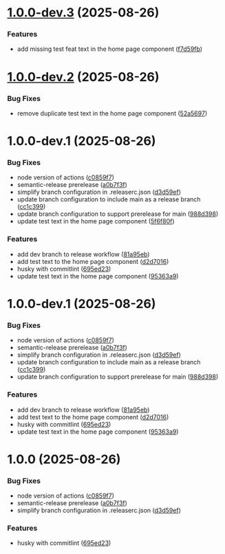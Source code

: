 # [1.0.0-dev.3](https://github.com/felekoglu-vh/semver-cicd/compare/v1.0.0-dev.2...v1.0.0-dev.3) (2025-08-26)


### Features

* add missing test feat text in the home page component ([f7d59fb](https://github.com/felekoglu-vh/semver-cicd/commit/f7d59fb25a27100b32b209d8c520cd784630a599))

# [1.0.0-dev.2](https://github.com/felekoglu-vh/semver-cicd/compare/v1.0.0-dev.1...v1.0.0-dev.2) (2025-08-26)


### Bug Fixes

* remove duplicate test text in the home page component ([52a5697](https://github.com/felekoglu-vh/semver-cicd/commit/52a56974491d9524ea01005e77000e85135db064))

# 1.0.0-dev.1 (2025-08-26)


### Bug Fixes

* node version of actions ([c0859f7](https://github.com/felekoglu-vh/semver-cicd/commit/c0859f70a0e928dbda7448912b937a5fe7683a20))
* semantic-release prerelease ([a0b7f3f](https://github.com/felekoglu-vh/semver-cicd/commit/a0b7f3fd298041961aa267efd9d0caa6b315cfb0))
* simplify branch configuration in .releaserc.json ([d3d59ef](https://github.com/felekoglu-vh/semver-cicd/commit/d3d59eff3690259b1800c69fe9ec8e9dcf9f95f4))
* update branch configuration to include main as a release branch ([cc1c399](https://github.com/felekoglu-vh/semver-cicd/commit/cc1c39946e2e6f30efe9f4e0703cfeddb420d91c))
* update branch configuration to support prerelease for main ([988d398](https://github.com/felekoglu-vh/semver-cicd/commit/988d398479481d5ecc19f0b307657c0464ffd2ba))
* update test text in the home page component ([5f6f80f](https://github.com/felekoglu-vh/semver-cicd/commit/5f6f80f9cdb9ab794ef33bd7001190649259f8c7))


### Features

* add dev branch to release workflow ([81a95eb](https://github.com/felekoglu-vh/semver-cicd/commit/81a95eb6ec2f44cfb959f37b9491fcbce1a33f49))
* add test text to the home page component ([d2d7016](https://github.com/felekoglu-vh/semver-cicd/commit/d2d70167033544bbd1d80ed65ec617bdf6933690))
* husky with commitlint ([695ed23](https://github.com/felekoglu-vh/semver-cicd/commit/695ed23e19fc315b2735dd12f4b6235f94f7700b))
* update test text in the home page component ([95363a9](https://github.com/felekoglu-vh/semver-cicd/commit/95363a978240c3005156738700d41222dbe9b803))

# 1.0.0-dev.1 (2025-08-26)


### Bug Fixes

* node version of actions ([c0859f7](https://github.com/felekoglu-vh/semver-cicd/commit/c0859f70a0e928dbda7448912b937a5fe7683a20))
* semantic-release prerelease ([a0b7f3f](https://github.com/felekoglu-vh/semver-cicd/commit/a0b7f3fd298041961aa267efd9d0caa6b315cfb0))
* simplify branch configuration in .releaserc.json ([d3d59ef](https://github.com/felekoglu-vh/semver-cicd/commit/d3d59eff3690259b1800c69fe9ec8e9dcf9f95f4))
* update branch configuration to include main as a release branch ([cc1c399](https://github.com/felekoglu-vh/semver-cicd/commit/cc1c39946e2e6f30efe9f4e0703cfeddb420d91c))
* update branch configuration to support prerelease for main ([988d398](https://github.com/felekoglu-vh/semver-cicd/commit/988d398479481d5ecc19f0b307657c0464ffd2ba))


### Features

* add dev branch to release workflow ([81a95eb](https://github.com/felekoglu-vh/semver-cicd/commit/81a95eb6ec2f44cfb959f37b9491fcbce1a33f49))
* add test text to the home page component ([d2d7016](https://github.com/felekoglu-vh/semver-cicd/commit/d2d70167033544bbd1d80ed65ec617bdf6933690))
* husky with commitlint ([695ed23](https://github.com/felekoglu-vh/semver-cicd/commit/695ed23e19fc315b2735dd12f4b6235f94f7700b))
* update test text in the home page component ([95363a9](https://github.com/felekoglu-vh/semver-cicd/commit/95363a978240c3005156738700d41222dbe9b803))

# 1.0.0 (2025-08-26)


### Bug Fixes

* node version of actions ([c0859f7](https://github.com/felekoglu-vh/semver-cicd/commit/c0859f70a0e928dbda7448912b937a5fe7683a20))
* semantic-release prerelease ([a0b7f3f](https://github.com/felekoglu-vh/semver-cicd/commit/a0b7f3fd298041961aa267efd9d0caa6b315cfb0))
* simplify branch configuration in .releaserc.json ([d3d59ef](https://github.com/felekoglu-vh/semver-cicd/commit/d3d59eff3690259b1800c69fe9ec8e9dcf9f95f4))


### Features

* husky with commitlint ([695ed23](https://github.com/felekoglu-vh/semver-cicd/commit/695ed23e19fc315b2735dd12f4b6235f94f7700b))
